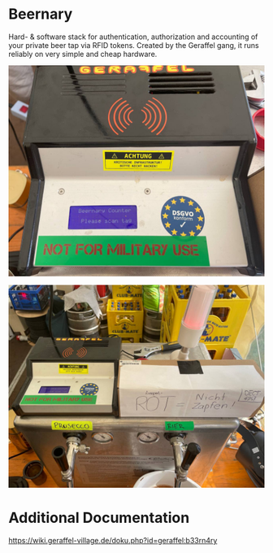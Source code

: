 # Beernary

Hard- & software stack for authentication, authorization and accounting of your private beer tap via RFID tokens. Created by the Geraffel gang, it runs reliably on very simple and cheap hardware. 

![Preview Detail](documentation/deployment_prev_detail.jpg)

![Preview Overall](documentation/deployment_prev_total.jpg)


# Additional Documentation
https://wiki.geraffel-village.de/doku.php?id=geraffel:b33rn4ry
